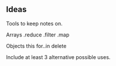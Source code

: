 ## Ideas

Tools to keep notes on.

Arrays
.reduce
.filter
.map

Objects
this
for..in
delete

Include at least 3 alternative possible uses.
